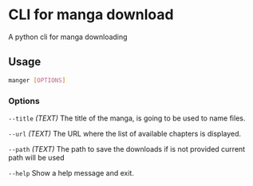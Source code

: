 # CLI for manga download

A python cli for manga downloading

## Usage 

```bash
manger [OPTIONS]
```

### Options

`--title` *(TEXT)* The title of the manga, is going to be used to name files.

`--url` *(TEXT)* The URL where the list of available chapters is displayed.

`--path` *(TEXT)* The path to save the downloads if is not provided current path will be used

`--help` Show a help message and exit.
